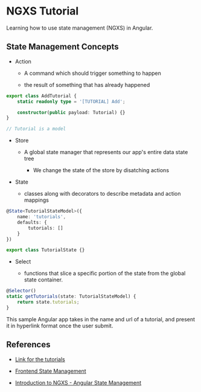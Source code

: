 # NGXS Tutorial

Learning how to use state management (NGXS) in Angular.

## State Management Concepts

* Action

    - A command which should trigger something to happen

    - the result of something that has already happened

```Typescript
export class AddTutorial {
    static readonly type = '[TUTORIAL] Add';

    constructor(public payload: Tutorial) {}
}

// Tutorial is a model
```

* Store

    - A global state manager that represents our app's entire data state tree

        - We change the state of the store by disatching actions

* State

    - classes along with decorators to describe metadata and action mappings

```Typescript
@State<TutorialStateModel>({
    name: 'tutorials',
    defaults: {
        tutorials: []
    }
})

export class TutorialState {}
```

* Select

    - functions that slice a specific portion of the state from the global state container.

```Typescript
@Selector()
static getTutorials(state: TutorialStateModel) {
    return state.tutorials;
}
```

This sample Angular app takes in the name and url of a tutorial, and present it in hyperlink format once the user submit.

## References

- [Link for the tutorials](https://www.youtube.com/watch?v=SfiO3bDUK7Q)

- [Frontend State Management](https://nitin15j.medium.com/frontend-state-management-44169546a2f7)

- [Introduction to NGXS - Angular State Management](https://medium.com/front-end-weekly/introduction-to-ngxs-angular-state-management-2516b2d9917e)
